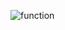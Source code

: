 ![function](https://raw.githubusercontent.com/biocore/oecophylla/master/docs/images/function.jpeg "function")
